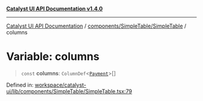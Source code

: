 [**Catalyst UI API Documentation v1.4.0**](../../../../README.md)

---

[Catalyst UI API Documentation](../../../../README.md) / [components/SimpleTable/SimpleTable](../README.md) / columns

# Variable: columns

> `const` **columns**: `ColumnDef`\<[`Payment`](../type-aliases/Payment.md)\>[]

Defined in: [workspace/catalyst-ui/lib/components/SimpleTable/SimpleTable.tsx:79](https://github.com/TheBranchDriftCatalyst/catalyst-ui/blob/main/lib/components/SimpleTable/SimpleTable.tsx#L79)
